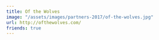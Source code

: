 ```yaml
---
title: Of the Wolves
image: "/assets/images/partners-2017/of-the-wolves.jpg"
url: http://ofthewolves.com/
friends: true
---
```


